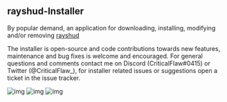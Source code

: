 ## rayshud-Installer

By popular demand, an application for downloading, installing, modifying and/or removing [rayshud](https://github.com/raysfire/rayshud)

The installer is open-source and code contributions towards new features, maintenance and bug fixes is welcome and encouraged. For general questions and comments contact me on Discord (CriticalFlaw#0415) or Twitter (@CriticalFlaw_), for installer related issues or suggestions open a ticket in the issue tracker.

![img](https://forthebadge.com/images/badges/made-with-c-sharp.svg)
![img](https://forthebadge.com/images/badges/powered-by-water.svg)
![img](https://forthebadge.com/images/badges/built-with-resentment.svg)